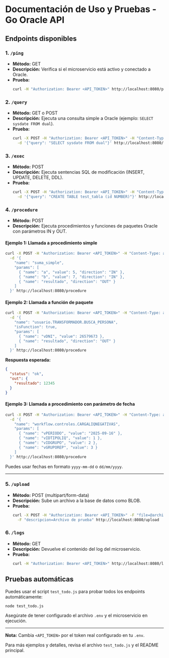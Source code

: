 # Documentación de Uso y Pruebas - Go Oracle API

## Endpoints disponibles

### 1. `/ping`
- **Método:** GET
- **Descripción:** Verifica si el microservicio está activo y conectado a Oracle.
- **Prueba:**
  ```bash
  curl -H "Authorization: Bearer <API_TOKEN>" http://localhost:8080/ping
  ```

### 2. `/query`
- **Método:** GET o POST
- **Descripción:** Ejecuta una consulta simple a Oracle (ejemplo: `SELECT sysdate FROM dual`).
- **Prueba:**
  ```bash
  curl -X POST -H "Authorization: Bearer <API_TOKEN>" -H "Content-Type: application/json" \
    -d '{"query": "SELECT sysdate FROM dual"}' http://localhost:8080/exec
  ```

### 3. `/exec`
- **Método:** POST
- **Descripción:** Ejecuta sentencias SQL de modificación (INSERT, UPDATE, DELETE, DDL).
- **Prueba:**
  ```bash
  curl -X POST -H "Authorization: Bearer <API_TOKEN>" -H "Content-Type: application/json" \
    -d '{"query": "CREATE TABLE test_tabla (id NUMBER)"}' http://localhost:8080/exec
  ```


### 4. `/procedure`
- **Método:** POST
- **Descripción:** Ejecuta procedimientos y funciones de paquetes Oracle con parámetros IN y OUT.

#### Ejemplo 1: Llamada a procedimiento simple
```bash
curl -X POST -H "Authorization: Bearer <API_TOKEN>" -H "Content-Type: application/json" \
  -d '{
    "name": "suma_simple",
    "params": [
      { "name": "a", "value": 5, "direction": "IN" },
      { "name": "b", "value": 7, "direction": "IN" },
      { "name": "resultado", "direction": "OUT" }
    ]
  }' http://localhost:8080/procedure
```

#### Ejemplo 2: Llamada a función de paquete
```bash
curl -X POST -H "Authorization: Bearer <API_TOKEN>" -H "Content-Type: application/json" \
  -d '{
    "name": "usuario.TRANSFORMADOR.BUSCA_PERSONA",
    "isFunction": true,
    "params": [
      { "name": "vDNI", "value": 26579673 },
      { "name": "resultado", "direction": "OUT" }
    ]
  }' http://localhost:8080/procedure
```
**Respuesta esperada:**
```json
{
  "status": "ok",
  "out": {
    "resultado": 12345
  }
}
```

#### Ejemplo 3: Llamada a procedimiento con parámetro de fecha
```bash
curl -X POST -H "Authorization: Bearer <API_TOKEN>" -H "Content-Type: application/json" \
  -d '{
    "name": "workflow.controles.CARGALIQNEGATIVAS",
    "params": [
      { "name": "vPERIODO", "value": "2025-09-16" },
      { "name": "vIDTIPOLIQ", "value": 1 },
      { "name": "vIDGRUPO", "value": 2 },
      { "name": "vGRUPOREP", "value": 3 }
    ]
  }' http://localhost:8080/procedure
```
Puedes usar fechas en formato `yyyy-mm-dd` o `dd/mm/yyyy`.

---

### 5. `/upload`
- **Método:** POST (multipart/form-data)
- **Descripción:** Sube un archivo a la base de datos como BLOB.
- **Prueba:**
  ```bash
  curl -X POST -H "Authorization: Bearer <API_TOKEN>" -F "file=@archivo_prueba.txt" \
    -F "descripcion=Archivo de prueba" http://localhost:8080/upload
  ```

### 6. `/logs`
- **Método:** GET
- **Descripción:** Devuelve el contenido del log del microservicio.
- **Prueba:**
  ```bash
  curl -H "Authorization: Bearer <API_TOKEN>" http://localhost:8080/logs
  ```

## Pruebas automáticas

Puedes usar el script `test_todo.js` para probar todos los endpoints automáticamente:

```bash
node test_todo.js
```

Asegúrate de tener configurado el archivo `.env` y el microservicio en ejecución.

---

**Nota:** Cambia `<API_TOKEN>` por el token real configurado en tu `.env`.

Para más ejemplos y detalles, revisa el archivo `test_todo.js` y el README principal.
